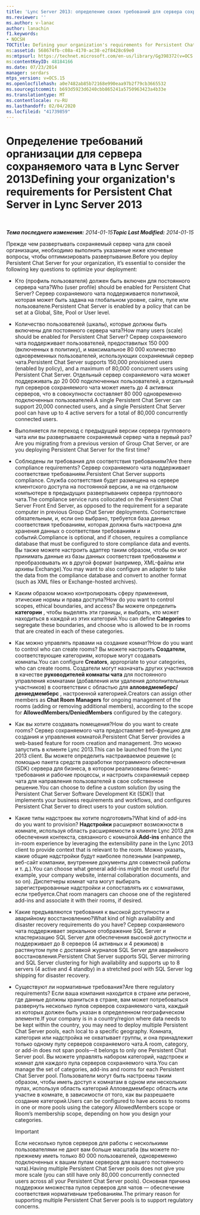 ```yaml
---
title: 'Lync Server 2013: определение своих требований для сервера сохраняемого чата'
ms.reviewer: ''
ms.author: v-lanac
author: lanachin
f1.keywords:
- NOCSH
TOCTitle: Defining your organization's requirements for Persistent Chat Server
ms:assetid: 568674fb-c08a-4170-ac38-e2f8428c69e0
ms:mtpsurl: https://technet.microsoft.com/en-us/library/Gg398372(v=OCS.15)
ms:contentKeyID: 48184166
ms.date: 07/23/2014
manager: serdars
mtps_version: v=OCS.15
ms.openlocfilehash: a0e7482ab85b72168e990eaa97b2f79cb3665532
ms.sourcegitcommit: b693d5923d6240cbb865241a5750963423a4b33e
ms.translationtype: MT
ms.contentlocale: ru-RU
ms.lasthandoff: 02/04/2020
ms.locfileid: "41739859"
---
```

<div data-xmlns="http://www.w3.org/1999/xhtml">

<div class="topic" data-xmlns="http://www.w3.org/1999/xhtml" data-msxsl="urn:schemas-microsoft-com:xslt" data-cs="http://msdn.microsoft.com/en-us/">

<div data-asp="http://msdn2.microsoft.com/asp">

# <a name="defining-your-organizations-requirements-for-persistent-chat-server-in-lync-server-2013"></a><span data-ttu-id="45b05-102">Определение требований организации для сервера сохраняемого чата в Lync Server 2013</span><span class="sxs-lookup"><span data-stu-id="45b05-102">Defining your organization's requirements for Persistent Chat Server in Lync Server 2013</span></span>

</div>

<div id="mainSection">

<div id="mainBody">

<span> </span>

<span data-ttu-id="45b05-103">_**Тема последнего изменения:** 2014-01-15_</span><span class="sxs-lookup"><span data-stu-id="45b05-103">_**Topic Last Modified:** 2014-01-15_</span></span>

<span data-ttu-id="45b05-104">Прежде чем развертывать сохраняемый сервер чата для своей организации, необходимо выполнить указанные ниже ключевые вопросы, чтобы оптимизировать развертывание.</span><span class="sxs-lookup"><span data-stu-id="45b05-104">Before you deploy Persistent Chat Server for your organization, it’s essential to consider the following key questions to optimize your deployment:</span></span>

  - <span data-ttu-id="45b05-105">Кто (профиль пользователя) должен быть включен для постоянного сервера чата?</span><span class="sxs-lookup"><span data-stu-id="45b05-105">Who (user profile) should be enabled for Persistent Chat Server?</span></span> <span data-ttu-id="45b05-106">Сервер сохраняемого чата поддерживается политикой, которая может быть задана на глобальном уровне, сайте, пуле или пользователе.</span><span class="sxs-lookup"><span data-stu-id="45b05-106">Persistent Chat Server is enabled by a policy that can be set at a Global, Site, Pool or User level.</span></span>

  - <span data-ttu-id="45b05-107">Количество пользователей (шкалы), которые должны быть включены для постоянного сервера чата?</span><span class="sxs-lookup"><span data-stu-id="45b05-107">How many users (scale) should be enabled for Persistent Chat Server?</span></span> <span data-ttu-id="45b05-108">Сервер сохраняемого чата поддерживает пользователей, предоставилых 150 000 (включенных в политику), и максимальное 80 000 количество одновременных пользователей, использующих сохраняемый сервер чата.</span><span class="sxs-lookup"><span data-stu-id="45b05-108">Persistent Chat Server supports 150,000 provisioned users (enabled by policy), and a maximum of 80,000 concurrent users using Persistent Chat Server.</span></span> <span data-ttu-id="45b05-109">Отдельный сервер сохраняемого чата может поддерживать до 20 000 подключенных пользователей, а отдельный пул серверов сохраняемого чата может иметь до 4 активных серверов, что в совокупности составляет 80 000 одновременно подключенных пользователей.</span><span class="sxs-lookup"><span data-stu-id="45b05-109">A single Persistent Chat Server can support 20,000 connected users, and a single Persistent Chat Server pool can have up to 4 active servers for a total of 80,000 concurrently connected users.</span></span>

  - <span data-ttu-id="45b05-110">Выполняется ли переход с предыдущей версии сервера группового чата или вы развертываете сохраняемый сервер чата в первый раз?</span><span class="sxs-lookup"><span data-stu-id="45b05-110">Are you migrating from a previous version of Group Chat Server, or are you deploying Persistent Chat Server for the first time?</span></span>

  - <span data-ttu-id="45b05-111">Соблюдены ли требования для соответствия требованиям?</span><span class="sxs-lookup"><span data-stu-id="45b05-111">Are there compliance requirements?</span></span> <span data-ttu-id="45b05-112">Сервер сохраняемого чата поддерживает соответствие требованиям.</span><span class="sxs-lookup"><span data-stu-id="45b05-112">Persistent Chat Server supports compliance.</span></span> <span data-ttu-id="45b05-113">Служба соответствия будет размещена на сервере клиентского доступа на постоянной версии, а не на отдельном компьютере в предыдущих развертываниях сервера группового чата.</span><span class="sxs-lookup"><span data-stu-id="45b05-113">The compliance service runs collocated on the Persistent Chat Server Front End Server, as opposed to the requirement for a separate computer in previous Group Chat Server deployments.</span></span> <span data-ttu-id="45b05-114">Соответствие обязательным, и, если оно выбрано, требуется база данных соответствия требованиям, которая должна быть настроена для хранения данных о соответствии требованиям и событий.</span><span class="sxs-lookup"><span data-stu-id="45b05-114">Compliance is optional, and if chosen, requires a compliance database that must be configured to store compliance data and events.</span></span> <span data-ttu-id="45b05-115">Вы также можете настроить адаптер таким образом, чтобы он мог принимать данные из базы данных соответствия требованиям и преобразовывать их в другой формат (например, XML-файлы или архивы Exchange).</span><span class="sxs-lookup"><span data-stu-id="45b05-115">You may want to also configure an adapter to take the data from the compliance database and convert to another format (such as XML files or Exchange-hosted archives).</span></span>

  - <span data-ttu-id="45b05-116">Каким образом можно контролировать сферу применения, этические нормы и права доступа?</span><span class="sxs-lookup"><span data-stu-id="45b05-116">How do you want to control scopes, ethical boundaries, and access?</span></span> <span data-ttu-id="45b05-117">Вы можете определить **категории** , чтобы выделять эти границы, и выбрать, кто может находиться в каждой из этих категорий.</span><span class="sxs-lookup"><span data-stu-id="45b05-117">You can define **Categories** to segregate these boundaries, and choose who is allowed to be in rooms that are created in each of these categories.</span></span>

  - <span data-ttu-id="45b05-118">Как можно управлять правами на создание комнат?</span><span class="sxs-lookup"><span data-stu-id="45b05-118">How do you want to control who can create rooms?</span></span> <span data-ttu-id="45b05-119">Вы можете настроить **Создатели**, соответствующие категориям, которые могут создавать комнаты.</span><span class="sxs-lookup"><span data-stu-id="45b05-119">You can configure **Creators**, appropriate to your categories, who can create rooms.</span></span> <span data-ttu-id="45b05-120">Создатели могут назначать других участников в качестве **руководителей комнаты чата** для постоянного управления комнатами (добавления или удаления дополнительных участников) в соответствии с областью для **алловедмемберс/дениедмемберс** , настроенной категорией.</span><span class="sxs-lookup"><span data-stu-id="45b05-120">Creators can assign other members as **Chat Room Managers** for ongoing management of the rooms (adding or removing additional members), according to the scope for **AllowedMembers/DeniedMembers** configured by the category.</span></span>

  - <span data-ttu-id="45b05-121">Как вы хотите создавать помещения?</span><span class="sxs-lookup"><span data-stu-id="45b05-121">How do you want to create rooms?</span></span> <span data-ttu-id="45b05-122">Сервер сохраняемого чата предоставляет веб-функцию для создания и управления комнатой.</span><span class="sxs-lookup"><span data-stu-id="45b05-122">Persistent Chat Server provides a web-based feature for room creation and management.</span></span> <span data-ttu-id="45b05-123">Это можно запустить в клиенте Lync 2013.</span><span class="sxs-lookup"><span data-stu-id="45b05-123">This can be launched from the Lync 2013 client.</span></span> <span data-ttu-id="45b05-124">Вы можете определить настраиваемое решение (с помощью пакета средств разработки программного обеспечения (SDK) сервера для бизнеса, в котором реализованы бизнес-требования и рабочие процессы, и настроить сохраняемый сервер чата для направления пользователей в свое собственное решение.</span><span class="sxs-lookup"><span data-stu-id="45b05-124">You can choose to define a custom solution (by using the Persistent Chat Server Software Development Kit (SDK)) that implements your business requirements and workflows, and configures Persistent Chat Server to direct users to your custom solution.</span></span>

  - <span data-ttu-id="45b05-125">Какие типы надстроек вы хотите подготовить?</span><span class="sxs-lookup"><span data-stu-id="45b05-125">What kind of add-ins do you want to provision?</span></span> <span data-ttu-id="45b05-126">**Надстройки** расширяют возможности в комнате, используя область расширяемости в клиенте Lync 2013 для обеспечения контекста, связанного с комнатой.</span><span class="sxs-lookup"><span data-stu-id="45b05-126">**Add-ins** enhance the in-room experience by leveraging the extensibility pane in the Lync 2013 client to provide context that is relevant to the room.</span></span> <span data-ttu-id="45b05-127">Можно указать, какие общие надстройки будут наиболее полезными (например, веб-сайт компании, внутренние документы для совместной работы и т. д.).</span><span class="sxs-lookup"><span data-stu-id="45b05-127">You can choose what general add-ins might be most useful (for example, your company website, internal collaboration documents, and so on).</span></span> <span data-ttu-id="45b05-128">Диспетчеры комнат чата могут выбирать зарегистрированные надстройки и сопоставлять их с комнатами, если требуется.</span><span class="sxs-lookup"><span data-stu-id="45b05-128">Chat room managers can choose one of the registered add-ins and associate it with their rooms, if desired.</span></span>

  - <span data-ttu-id="45b05-129">Какие предъявляются требования к высокой доступности и аварийному восстановлению?</span><span class="sxs-lookup"><span data-stu-id="45b05-129">What kind of high availability and disaster recovery requirements do you have?</span></span> <span data-ttu-id="45b05-130">Сервер сохраняемого чата поддерживает зеркальное отображение SQL Server и кластеризацию SQL Server для обеспечения высокой доступности и поддерживает до 8 серверов (4 активных и 4 режимов) в растянутом пуле с доставкой журналов SQL Server для аварийного восстановления.</span><span class="sxs-lookup"><span data-stu-id="45b05-130">Persistent Chat Server supports SQL Server mirroring and SQL Server clustering for high availability and supports up to 8 servers (4 active and 4 standby) in a stretched pool with SQL Server log shipping for disaster recovery.</span></span>

  - <span data-ttu-id="45b05-131">Существуют ли нормативные требования?</span><span class="sxs-lookup"><span data-stu-id="45b05-131">Are there regulatory requirements?</span></span> <span data-ttu-id="45b05-132">Если ваша компания находится в стране или регионе, где данные должны храниться в стране, вам может потребоваться развернуть несколько пулов серверов сохраняемого чата, каждый из которых должен быть указан в определенном географическом элементе.</span><span class="sxs-lookup"><span data-stu-id="45b05-132">If your company is in a country/region where data needs to be kept within the country, you may need to deploy multiple Persistent Chat Server pools, each local to a specific geography.</span></span> <span data-ttu-id="45b05-133">Комната, категория или надстройка не охватывает группы, и она принадлежит только одному пулу серверов сохраняемого чата.</span><span class="sxs-lookup"><span data-stu-id="45b05-133">A room, category, or add-in does not span pools—it belongs to only one Persistent Chat Server pool.</span></span> <span data-ttu-id="45b05-134">Вы можете управлять набором категорий, надстроек и комнат для каждого пула серверов сохраняемого чата.</span><span class="sxs-lookup"><span data-stu-id="45b05-134">You can manage the set of categories, add-ins and rooms for each Persistent Chat Server pool.</span></span> <span data-ttu-id="45b05-135">Пользователи могут быть настроены таким образом, чтобы иметь доступ к комнатам в одном или нескольких пулах, используя область категорий Алловедмемберс область или участие в комнате, в зависимости от того, как вы разрешаете создание категорий.</span><span class="sxs-lookup"><span data-stu-id="45b05-135">Users can be configured to have access to rooms in one or more pools using the category AllowedMembers scope or Room’s membership scope, depending on how you design your categories.</span></span>
    
    <div>
    

    > [!IMPORTANT]  
    > <span data-ttu-id="45b05-136">Если несколько пулов серверов для работы с несколькими пользователями не дают вам больше масштаба (вы можете по-прежнему иметь только 80 000 пользователей, одновременно подключенных к вашим пулам серверов для вашего постоянного чата).</span><span class="sxs-lookup"><span data-stu-id="45b05-136">Having multiple Persistent Chat Server pools does not give you more scale (you can still have only 80,000 concurrently connected users across all your Persistent Chat Server pools).</span></span> <span data-ttu-id="45b05-137">Основная причина поддержки множества пулов серверов для чатов — обеспечение соответствия нормативным требованиям.</span><span class="sxs-lookup"><span data-stu-id="45b05-137">The primary reason for supporting multiple Persistent Chat Server pools is to support regulatory concerns.</span></span>

    
    </div>

</div>

<span> </span>

</div>

</div>

</div>

